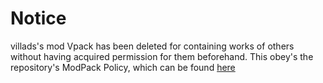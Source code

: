 # Notice

villads's mod Vpack has been deleted for containing works of others without having acquired permission for them beforehand.
This obey's the repository's ModPack Policy, which can be found [here](https://github.com/BLCM/BLCMods/blob/master/README.md)
